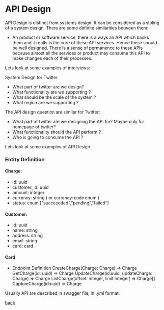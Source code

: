 # API Design

API Design is distinct from systems design. It can be considered as a sibling of a system design. There are some definite similarities between them:

- An product or software service, there is always an API which backs them and it really is the core of these API services. Hence these should be well designed. There is a sense of permanence to these APIs because almost all the services or product may consume this API to make changes each of their processes. 

Lets look at some examples of interviews:

System Design for Twitter
- What part of twitter are we design?
- What functionality are we supporting ?
- What should be the scale of the system ?
- What region are we supporting ?

The API design question are similar for Twitter:
- What part of twitter are we designing the API for? Maybe only for homepage of twitter?
- What functionality should the API perform ?
- Who is going to consume the API ?


Lets look at some examples of API Design

### Entity Definition

#### Charge:
- id: uuid
- customer_id: uuid
- amount: integer
- currency: string ( or currency-code enum )
- status: enum ["succeeeded","pending","failed"]

#### Customer:
- id: uuid
- name: string
- address: string
- email: string
- card: card

#### Card
- Endpoint Definition
CreateCharge(Charge: Charge)
	=> Charge
GetCharge(id: uuid)
	=> Charge
UpdateCharge(id:uuid, updateCharge: Charge)
 => Charge
ListCharge(offset: integer, limit:integer)
 => Charge[]
CaptureCharge(id:uuid)
 => Charge

Usually API are described in swagger file, in .yml format.

[back](../SystemDesign.md)
